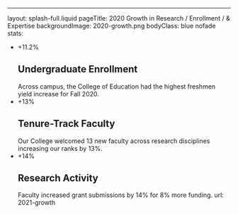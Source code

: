 ---
layout: splash-full.liquid
pageTitle: 2020 Growth in Research / Enrollment / & Expertise
backgroundImage: 2020-growth.png
bodyClass: blue nofade
stats: 
  - +11.2% <h2>Undergraduate Enrollment</h2> Across campus, the College of Education had the highest freshmen yield increase for Fall 2020.
  - +13% <h2>Tenure-Track Faculty</h2>Our College welcomed 13 new faculty across research disciplines increasing our ranks by 13%.
  - +14% <h2>Research Activity</h2>Faculty increased grant submissions by 14% for 8% more funding.
url: 2021-growth

